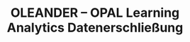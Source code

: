 ---
title: OLEANDER – OPAL Learning Analytics Datenerschließung
link: na
status: active
time: 04/2024–09/2025
funding: Free State of Saxony, Ministry of Science
---